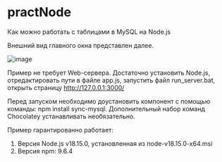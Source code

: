 # practNode
Как можно работать с таблицами в MySQL на Node.js

Внешний вид главного окна представлен далее.

![image](https://github.com/Zombe2203/practNode2/assets/55375050/a21fcce5-cf3b-4dfc-bcd5-9d893750d893)


Пример не требует Web-сервера. Достаточно установить Node.js, отредактировать пути в файле app.js, запустить файл run_server.bat, открыть страницу http://127.0.0.1:3000/

Перед запуском необходимо доустановить компонент с помощью команды: npm install sync-mysql. Дополнительный набор команд Chocolatey устанавливать необязательно.

Пример гарантированно работает:
1) Версия Node.js v18.15.0, установленная из node-v18.15.0-x64.msi
2) Версия npm: 9.6.4
